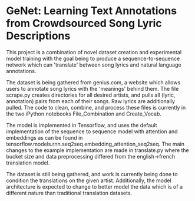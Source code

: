 # GeNet: Learning Text Annotations from Crowdsourced Song Lyric Descriptions

This project is a combination of novel dataset creation and experimental model training with the goal being to produce a sequence-to-sequence network which can 'translate' between song lyrics and natural language annotations.

The dataset is being gathered from genius.com, a website which allows users to annotate song lyrics with the 'meanings' behind them. The file scrape.py creates directories for all desired artists, and pulls all (lyric, annotation) pairs from each of their songs. Raw lyrics are additionally pulled. The code to clean, combine, and process these files is currently in the two iPython notebooks File_Combination and Create_Vocab. 

The model is implemented in Tensorflow, and uses the default implementation of the sequence to sequence model with attention and embeddings as can be found in tensorflow.models.rnn.seq2seq.embedding_attention_seq2seq. The main changes to the example implementation are made in translate.py where the bucket size and data preprocessing differed from the english->french translation model. 

The dataset is still being gathered, and work is currently being done to condition the translations on the given artist. Additionally, the model architecture is expected to change to better model the data which is of a different nature than traditional translation datasets.